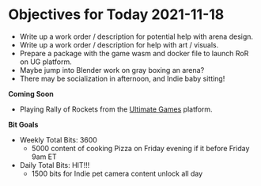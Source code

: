 # Objectives for Today 2021-11-18

- Write up a work order / description for potential help with arena design.
- Write up a work order / description for help with art / visuals.
- Prepare a package with the game wasm and docker file to launch RoR on UG platform.
- Maybe jump into Blender work on gray boxing an arena?
- There may be socialization in afternoon, and Indie baby sitting!

**Coming Soon**

- Playing Rally of Rockets from the [Ultimate Games](https://ultimate.games/) platform.

**Bit Goals**

- Weekly Total Bits: 3600
  - 5000 content of cooking Pizza on Friday evening if it before Friday 9am ET
- Daily Total Bits: HIT!!!
  - 1500 bits for Indie pet camera content unlock all day
